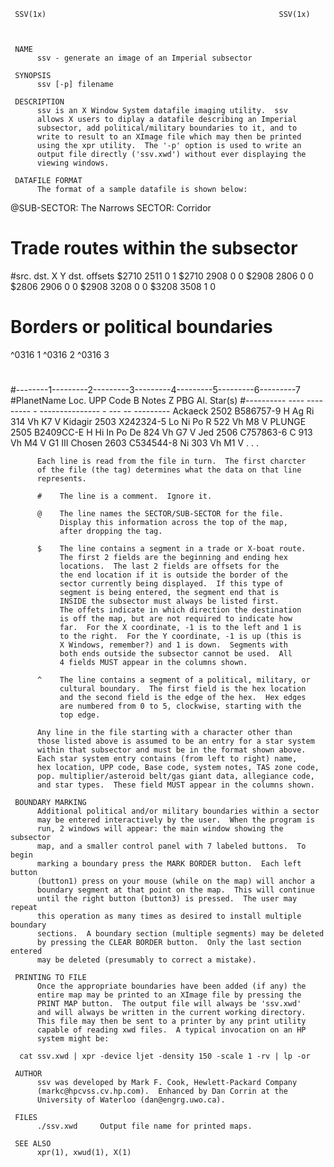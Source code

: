      SSV(1x)                                                    SSV(1x)



     NAME
          ssv - generate an image of an Imperial subsector

     SYNOPSIS
          ssv [-p] filename

     DESCRIPTION
          ssv is an X Window System datafile imaging utility.  ssv
          allows X users to diplay a datafile describing an Imperial
          subsector, add political/military boundaries to it, and to
          write to result to an XImage file which may then be printed
          using the xpr utility.  The '-p' option is used to write an
          output file directly ('ssv.xwd') without ever displaying the
          viewing windows.

     DATAFILE FORMAT
          The format of a sample datafile is shown below:

@SUB-SECTOR: The Narrows  SECTOR: Corridor
#
# Trade routes within the subsector
#src. dst.  X Y dst. offsets
$2710 2511  0 1
$2710 2908  0 0
$2908 2806  0 0
$2806 2906  0 0
$2908 3208  0 0
$3208 3508  1 0
#
# Borders or political boundaries
^0316 1
^0316 2
^0316 3
#
#--------1---------2---------3---------4---------5---------6---------7
#PlanetName   Loc. UPP Code   B   Notes         Z  PBG Al. Star(s)
#----------   ---- ---------  - --------------- -  --- -- ---------
Ackaeck       2502 B586757-9  H Ag Ri              314 Vh K7 V
Kidagir       2503 X242324-5    Lo Ni Po        R  522 Vh M8 V
PLUNGE        2505 B2409CC-E  H Hi In Po De        824 Vh G7 V
Jed           2506 C757863-6  C                    913 Vh M4 V G1 III
Chosen        2603 C534544-8    Ni                 303 Vh M1 V
   .
   .
   .

          Each line is read from the file in turn.  The first charcter
          of the file (the tag) determines what the data on that line
          represents.

          #    The line is a comment.  Ignore it.

          @    The line names the SECTOR/SUB-SECTOR for the file.
               Display this information across the top of the map,
               after dropping the tag.

          $    The line contains a segment in a trade or X-boat route.
               The first 2 fields are the beginning and ending hex
               locations.  The last 2 fields are offsets for the
               the end location if it is outside the border of the
               sector currently being displayed.  If this type of
               segment is being entered, the segment end that is
               INSIDE the subsector must always be listed first.
               The offets indicate in which direction the destination
               is off the map, but are not required to indicate how
               far.  For the X coordinate, -1 is to the left and 1 is
               to the right.  For the Y coordinate, -1 is up (this is
               X Windows, remember?) and 1 is down.  Segments with
               both ends outside the subsector cannot be used.  All
               4 fields MUST appear in the columns shown.

          ^    The line contains a segment of a political, military, or
               cultural boundary.  The first field is the hex location
               and the second field is the edge of the hex.  Hex edges
               are numbered from 0 to 5, clockwise, starting with the
               top edge.

          Any line in the file starting with a character other than
          those listed above is assumed to be an entry for a star system
          within that subsector and must be in the format shown above.
          Each star system entry contains (from left to right) name,
          hex location, UPP code, Base code, system notes, TAS zone code,
          pop. multiplier/asteroid belt/gas giant data, allegiance code,
          and star types.  These field MUST appear in the columns shown.

     BOUNDARY MARKING
          Additional political and/or military boundaries within a sector
          may be entered interactively by the user.  When the program is
          run, 2 windows will appear: the main window showing the subsector
          map, and a smaller control panel with 7 labeled buttons.  To begin
          marking a boundary press the MARK BORDER button.  Each left button
          (button1) press on your mouse (while on the map) will anchor a
          boundary segment at that point on the map.  This will continue
          until the right button (button3) is pressed.  The user may repeat
          this operation as many times as desired to install multiple boundary
          sections.  A boundary section (multiple segments) may be deleted
          by pressing the CLEAR BORDER button.  Only the last section entered
          may be deleted (presumably to correct a mistake).

     PRINTING TO FILE
          Once the appropriate boundaries have been added (if any) the
          entire map may be printed to an XImage file by pressing the
          PRINT MAP button.  The output file will always be 'ssv.xwd'
          and will always be written in the current working directory.
          This file may then be sent to a printer by any print utility
          capable of reading xwd files.  A typical invocation on an HP
          system might be:

      cat ssv.xwd | xpr -device ljet -density 150 -scale 1 -rv | lp -or

     AUTHOR
          ssv was developed by Mark F. Cook, Hewlett-Packard Company
          (markc@hpcvss.cv.hp.com).  Enhanced by Dan Corrin at the
          University of Waterloo (dan@engrg.uwo.ca).

     FILES
          ./ssv.xwd     Output file name for printed maps.

     SEE ALSO
          xpr(1), xwud(1), X(1)

